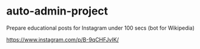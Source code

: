 # auto-admin-project
Prepare educational posts for Instagram under 100 secs
(bot for Wikipedia)

https://www.instagram.com/p/B-9qCHFJvIK/
